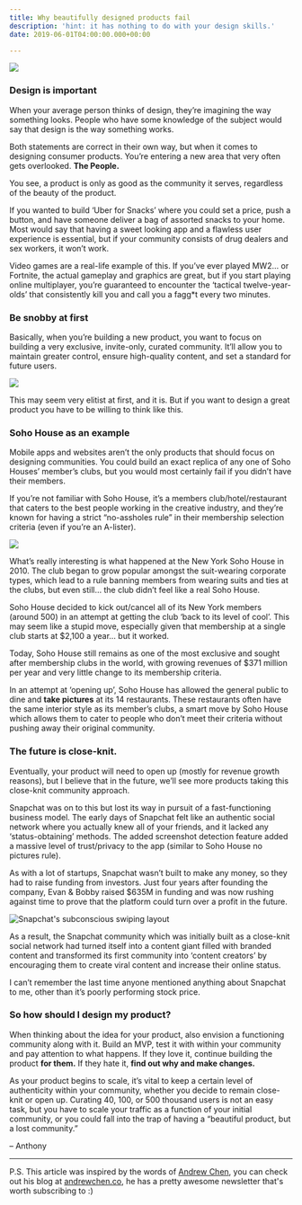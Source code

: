 ```yaml
---
title: Why beautifully designed products fail
description: 'hint: it has nothing to do with your design skills.'
date: 2019-06-01T04:00:00.000+00:00

---
```

![](https://media0.giphy.com/media/f1NTdkdbG4XzW/giphy.gif?cid=790b76115cf2458d44494f566bab5717&rid=giphy.gif)

### Design is important

When your average person thinks of design, they’re imagining the way something looks. People who have some knowledge of the subject would say that design is the way something works.

Both statements are correct in their own way, but when it comes to designing consumer products. You’re entering a new area that very often gets overlooked. **The People.**

You see, a product is only as good as the community it serves, regardless of the beauty of the product.

If you wanted to build ‘Uber for Snacks’ where you could set a price, push a button, and have someone deliver a bag of assorted snacks to your home. Most would say that having a sweet looking app and a flawless user experience is essential, but if your community consists of drug dealers and sex workers, it won’t work.

Video games are a real-life example of this. If you’ve ever played MW2… or Fortnite, the actual gameplay and graphics are great, but if you start playing online multiplayer, you’re guaranteed to encounter the ‘tactical twelve-year-olds’ that consistently kill you and call you a fagg*t every two minutes.

### Be snobby at first

Basically, when you’re building a new product, you want to focus on building a very exclusive, invite-only, curated community. It’ll allow you to maintain greater control, ensure high-quality content, and set a standard for future users.

![](https://media2.giphy.com/media/xT1R9YYeCajBym9Gfu/giphy.gif?cid=790b76115cf2a25a594a706149943706&rid=giphy.gif)

This may seem very elitist at first, and it is. But if you want to design a great product you have to be willing to think like this.

### Soho House as an example

Mobile apps and websites aren’t the only products that should focus on designing communities. You could build an exact replica of any one of Soho Houses’ member’s clubs, but you would most certainly fail if you didn’t have their members.

If you’re not familiar with Soho House, it’s a members club/hotel/restaurant that caters to the best people working in the creative industry, and they’re known for having a strict “no-assholes rule” in their membership selection criteria (even if you’re an A-lister).

![](https://cdn1.thr.com/sites/default/files/2016/05/soho_house_malibu_terrace_rendering.jpg)

What’s really interesting is what happened at the New York Soho House in 2010. The club began to grow popular amongst the suit-wearing corporate types, which lead to a rule banning members from wearing suits and ties at the clubs, but even still… the club didn’t feel like a real Soho House.

Soho House decided to kick out/cancel all of its New York members (around 500) in an attempt at getting the club ‘back to its level of cool’. This may seem like a stupid move, especially given that membership at a single club starts at $2,100 a year… but it worked.

Today, Soho House still remains as one of the most exclusive and sought after membership clubs in the world, with growing revenues of $371 million per year and very little change to its membership criteria.

In an attempt at ‘opening up’, Soho House has allowed the general public to dine and **take pictures** at its 14 restaurants. These restaurants often have the same interior style as its member’s clubs, a smart move by Soho House which allows them to cater to people who don’t meet their criteria without pushing away their original community.

### The future is close-knit.

Eventually, your product will need to open up (mostly for revenue growth reasons), but I believe that in the future, we’ll see more products taking this close-knit community approach.

Snapchat was on to this but lost its way in pursuit of a fast-functioning business model. The early days of Snapchat felt like an authentic social network where you actually knew all of your friends, and it lacked any ‘status-obtaining’ methods. The added screenshot detection feature added a massive level of trust/privacy to the app (similar to Soho House no pictures rule).

As with a lot of startups, Snapchat wasn’t built to make any money, so they had to raise funding from investors. Just four years after founding the company, Evan & Bobby raised $635M in funding and was now rushing against time to prove that the platform could turn over a profit in the future.

![](https://media2.giphy.com/media/3o7aDd4hAEcciOzcVW/giphy.gif?cid=790b76115cf29eca4537344e49d0b302&rid=giphy.gif "Snapchat's subconscious swiping layout")

As a result, the Snapchat community which was initially built as a close-knit social network had turned itself into a content giant filled with branded content and transformed its first community into ‘content creators’ by encouraging them to create viral content and increase their online status.

I can’t remember the last time anyone mentioned anything about Snapchat to me, other than it’s poorly performing stock price.

### So how should I design my product?

When thinking about the idea for your product, also envision a functioning community along with it. Build an MVP, test it with within your community and pay attention to what happens. If they love it, continue building the product **for them.** If they hate it, **find out why and make changes.**

As your product begins to scale, it’s vital to keep a certain level of authenticity within your community, whether you decide to remain close-knit or open up. Curating 40, 100, or 500 thousand users is not an easy task, but you have to scale your traffic as a function of your initial community, or you could fall into the trap of having a “beautiful product, but a lost community.”

– Anthony

***

P.S. This article was inspired by the words of [Andrew Chen](http://twitter.com/andrewchen/ "Andrew Chen"), you can check out his blog at [andrewchen.co](httpshttps://andrewchen.co/ "andrewchen.co"), he has a pretty awesome newsletter that's worth subscribing to :)
